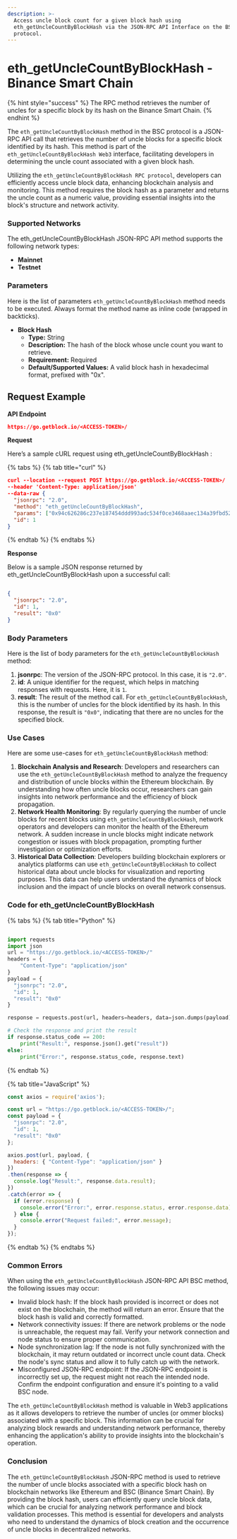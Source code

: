 ```yaml
---
description: >-
  Access uncle block count for a given block hash using
  eth_getUncleCountByBlockHash via the JSON-RPC API Interface on the BSC
  protocol.
---
```


# eth\_getUncleCountByBlockHash - Binance Smart Chain

{% hint style="success" %}
The RPC method retrieves the number of uncles for a specific block by its hash on the Binance Smart Chain.
{% endhint %}

The `eth_getUncleCountByBlockHash` method in the BSC protocol is a JSON-RPC API call that retrieves the number of uncle blocks for a specific block identified by its hash. This method is part of the `eth_getUncleCountByBlockHash Web3` interface, facilitating developers in determining the uncle count associated with a given block hash.

Utilizing the `eth_getUncleCountByBlockHash RPC protocol`, developers can efficiently access uncle block data, enhancing blockchain analysis and monitoring. This method requires the block hash as a parameter and returns the uncle count as a numeric value, providing essential insights into the block's structure and network activity.

### Supported Networks

The eth\_getUncleCountByBlockHash JSON-RPC API method supports the following network types:

* **Mainnet**
* **Testnet**

### Parameters

Here is the list of parameters `eth_getUncleCountByBlockHash` method needs to be executed. Always format the method name as inline code (wrapped in backticks).

* **Block Hash**
  * **Type:** String
  * **Description:** The hash of the block whose uncle count you want to retrieve.
  * **Requirement:** Required
  * **Default/Supported Values:** A valid block hash in hexadecimal format, prefixed with "0x".

## Request Example

**API Endpoint**

```json
https://go.getblock.io/<ACCESS-TOKEN>/
```

**Request**

Here’s a sample cURL request using eth\_getUncleCountByBlockHash :

{% tabs %}
{% tab title="curl" %}
```json
curl --location --request POST https://go.getblock.io/<ACCESS-TOKEN>/
--header 'Content-Type: application/json' 
--data-raw {
  "jsonrpc": "2.0",
  "method": "eth_getUncleCountByBlockHash",
  "params": ["0x94c626286c237e187454ddd993adc534f0ce3468aaec134a39fbd52185cc3a5f"],
  "id": 1
}
```
{% endtab %}
{% endtabs %}

**Response**

Below is a sample JSON response returned by eth\_getUncleCountByBlockHash upon a successful call:

```json

{
  "jsonrpc": "2.0",
  "id": 1,
  "result": "0x0"
}

```

### Body Parameters

Here is the list of body parameters for the `eth_getUncleCountByBlockHash` method:

1. **jsonrpc**: The version of the JSON-RPC protocol. In this case, it is `"2.0"`.
2. **id**: A unique identifier for the request, which helps in matching responses with requests. Here, it is `1`.
3. **result**: The result of the method call. For `eth_getUncleCountByBlockHash`, this is the number of uncles for the block identified by its hash. In this response, the result is `"0x0"`, indicating that there are no uncles for the specified block.

### Use Cases

Here are some use-cases for `eth_getUncleCountByBlockHash` method:

1. **Blockchain Analysis and Research**: Developers and researchers can use the `eth_getUncleCountByBlockHash` method to analyze the frequency and distribution of uncle blocks within the Ethereum blockchain. By understanding how often uncle blocks occur, researchers can gain insights into network performance and the efficiency of block propagation.
2. **Network Health Monitoring**: By regularly querying the number of uncle blocks for recent blocks using `eth_getUncleCountByBlockHash`, network operators and developers can monitor the health of the Ethereum network. A sudden increase in uncle blocks might indicate network congestion or issues with block propagation, prompting further investigation or optimization efforts.
3. **Historical Data Collection**: Developers building blockchain explorers or analytics platforms can use `eth_getUncleCountByBlockHash` to collect historical data about uncle blocks for visualization and reporting purposes. This data can help users understand the dynamics of block inclusion and the impact of uncle blocks on overall network consensus.

### Code for eth\_getUncleCountByBlockHash

{% tabs %}
{% tab title="Python" %}
```python

import requests
import json
url = "https://go.getblock.io/<ACCESS-TOKEN>/"
headers = {
    "Content-Type": "application/json"
}
payload = {
  "jsonrpc": "2.0",
  "id": 1,
  "result": "0x0"
}

response = requests.post(url, headers=headers, data=json.dumps(payload))

# Check the response and print the result
if response.status_code == 200:
    print("Result:", response.json().get("result"))
else:
    print("Error:", response.status_code, response.text)

```
{% endtab %}

{% tab title="JavaScript" %}
```javascript
const axios = require('axios');

const url = "https://go.getblock.io/<ACCESS-TOKEN>/";
const payload = {
  "jsonrpc": "2.0",
  "id": 1,
  "result": "0x0"
};

axios.post(url, payload, {
  headers: { "Content-Type": "application/json" }
})
.then(response => {
  console.log("Result:", response.data.result);
})
.catch(error => {
  if (error.response) {
    console.error("Error:", error.response.status, error.response.data);
  } else {
    console.error("Request failed:", error.message);
  }
});
```
{% endtab %}
{% endtabs %}

### Common Errors

When using the `eth_getUncleCountByBlockHash` JSON-RPC API BSC method, the following issues may occur:

* Invalid block hash: If the block hash provided is incorrect or does not exist on the blockchain, the method will return an error. Ensure that the block hash is valid and correctly formatted.
* Network connectivity issues: If there are network problems or the node is unreachable, the request may fail. Verify your network connection and node status to ensure proper communication.
* Node synchronization lag: If the node is not fully synchronized with the blockchain, it may return outdated or incorrect uncle count data. Check the node's sync status and allow it to fully catch up with the network.
* Misconfigured JSON-RPC endpoint: If the JSON-RPC endpoint is incorrectly set up, the request might not reach the intended node. Confirm the endpoint configuration and ensure it's pointing to a valid BSC node.

The `eth_getUncleCountByBlockHash` method is valuable in Web3 applications as it allows developers to retrieve the number of uncles (or ommer blocks) associated with a specific block. This information can be crucial for analyzing block rewards and understanding network performance, thereby enhancing the application's ability to provide insights into the blockchain's operation.

### Conclusion

The `eth_getUncleCountByBlockHash` JSON-RPC method is used to retrieve the number of uncle blocks associated with a specific block hash on blockchain networks like Ethereum and BSC (Binance Smart Chain). By providing the block hash, users can efficiently query uncle block data, which can be crucial for analyzing network performance and block validation processes. This method is essential for developers and analysts who need to understand the dynamics of block creation and the occurrence of uncle blocks in decentralized networks.
